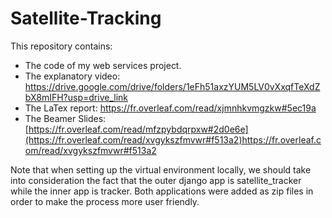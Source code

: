 # Satellite-Tracking
This repository contains:
- The code of my web services project.
- The explanatory video: https://drive.google.com/drive/folders/1eFh51axzYUM5LV0vXxqfTeXdZbX8mIFH?usp=drive_link 
- The LaTex report: https://fr.overleaf.com/read/xjmnhkvmgzkw#5ec19a 
- The Beamer Slides: [https://fr.overleaf.com/read/mfzpybdqrpxw#2d0e6e](https://fr.overleaf.com/read/xvgykszfmvwr#f513a2)https://fr.overleaf.com/read/xvgykszfmvwr#f513a2


Note that when setting up the virtual environment locally, we should take into consideration the fact that the outer django app is satellite_tracker while the inner app is tracker. Both applications were added as zip files in order to make the process more user friendly.
